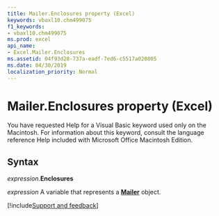 ```yaml
---
title: Mailer.Enclosures property (Excel)
keywords: vbaxl10.chm499075
f1_keywords:
- vbaxl10.chm499075
ms.prod: excel
api_name:
- Excel.Mailer.Enclosures
ms.assetid: 04f93d28-737a-eadf-7ed6-c5517a020805
ms.date: 04/30/2019
localization_priority: Normal
---
```



# Mailer.Enclosures property (Excel)

You have requested Help for a Visual Basic keyword used only on the Macintosh. For information about this keyword, consult the language reference Help included with Microsoft Office Macintosh Edition.


## Syntax

_expression_.**Enclosures**

_expression_ A variable that represents a **[Mailer](Excel.Mailer.md)** object.




[!include[Support and feedback](~/includes/feedback-boilerplate.md)]